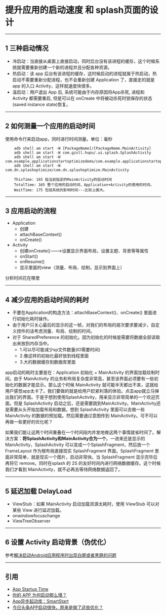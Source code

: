 # 提升应用的启动速度 和 splash页面的设计

---
## 1 三种启动情况

- 冷启动：当直接从桌面上直接启动，同时后台没有该进程的缓存，这个时候系统就需要重新创建一个新的进程并且分配各种资源。
- 热启动：该 app 后台有该进程的缓存，这时候启动的进程就属于热启动，热启动不需要重新分配进程，也不会重新创建 Application 了，直接走的就是 app 的入口 Activity，这样就速度快很多。
- 温启动：用户退出 App 后, 系统可能由于内存原因将App杀死, 进程和 Activity 都需要重启, 但是可以在 onCreate 中将被动杀死时锁保存的状态(saved instance state)恢复。

---
## 2 如何测量一个应用的启动时间

使用命令行来启动app，同时进行时间测量。单位：毫秒

```shell
    adb shell am start -W [PackageName]/[PackageName.MainActivity]
    adb shell am start -W com.gzsll.hupu/.ui.splash.SplashActivity
    adb shell am start -W com.example.applicationstartoptimizedemo/com.example.applicationstartoptimizedemo.SplashActivity
    adb shell am start -W com.dn.splashoptimize/com.dn.splashoptimize.MainActivity

    ThisTime: 165 指当前指定的MainActivity的启动时间
    TotalTime: 165 整个应用的启动时间，Application+Activity的使用的时间。
    WaitTime: 175 包括系统的影响时间---比较上面大。
```

---
## 3 应用启动的流程

- Application
  - 创建
  - attachBaseContext()
  - onCreate()
- Activity
  - 创建onCreate()--->设置显示界面布局，设置主题、背景等等属性
  - onStart()
  - onResume()
  - 显示里面的view（测量、布局、绘制，显示到界面上）

分析时间花在哪里

---
## 4 减少应用的启动时间的耗时

- 不要在Application的构造方法：attachBaseContext()、onCreate() 里面进行初始化耗时操作。
- 由于用户只关心最后的显示的这一帧，对我们的布局的层次要求要减少，自定义控件的话考虑测量、布局、绘制的时间。
- 对于 SharedPreference 的初始化。因为初始化的时候是需要将数据全部读取出来放到内存当中。
  - 1.可以尽可能减少sp文件数量(IO需要时间)
  - 2.像这样的初始化最好放到线程里面
  - 3.大的数据缓存到数据库里面

app启动的耗时主要是在：Application 初始化 + MainActivity 的界面加载绘制时间。由于 MainActivity 的业务和布局复杂度非常高，甚至该界面必须要有一些初始化的数据才能显示。那么这个时候 MainActivity 就可能半天都出不来，这就给用户感觉app太卡了。我们要做的就是给用户赶紧利落的体验。点击app就立马弹出我们的界面。于是乎想到使用SplashActivity，用来显示非常简单的一个欢迎页面。但是 SplashActivity 启动之后，还是需要跳到MainActivity。MainActivity还是需要从头开始加载布局和数据。想到 SplashActivity 里面可以去做一些 MainActivity 的数据的预加载。然后需要通过意图传到 MainActivity。可不可以再做一些更好的优化呢？

如果我们能让这两个时间重叠在一个时间段内并发地做这两个事情就省时间了。解决方案：**将SplashActivity和MainActivity合为一个**。一进来还是显示的 MainActivity，SplashActivity 可以变成一个SplashFragment，然后放一个 FrameLayout 作为根布局直接现实 SplashFragment 界面。SplashFragment 里面非常简单，就是现实一个图片，启动非常快。当 SplashFragment 显示完毕后再将它 remove。同时在splash 的 2S 的友好时间内进行网络数据缓存。这个时候我们才看到 MainActivity，就不必再去等待网络数据返回了。

---
## 5 延迟加载 DelayLoad

- ViewStub：如果 MainActivity 启动加载资源太耗时，使用 ViewStub 可以对某些 View 进行延迟加载。
- onwindowfocuschange
- ViewTreeObserver

---
## 6 设置 Activity 启动背景（伪优化）

参考[解决启动Android应用程序时出现白屏或者黑屏的问题](https://blog.csdn.net/wangjiang_qianmo/article/details/51736418)

---
## 引用

- [App Startup Time](https://developer.android.google.cn/topic/performance/vitals/launch-time)
- [你的 APP 为何启动那么慢？](https://mp.weixin.qq.com/s/i0Qkp8rZ_IfmVEoWSxvpdw)
- [App异步起动库：SmartStart](https://github.com/conghongjie/SmartStart)
- [今日头条APP启动很快，原来是做了这些优化？](https://mp.weixin.qq.com/s/9umkSbTxcm8I9O4jdJDP-A)
